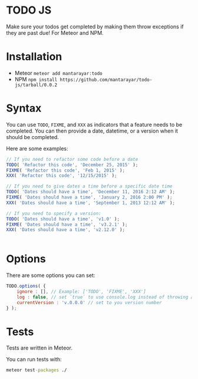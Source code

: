 # TODO JS
Make sure your todos get completed by making them throw exceptions if they are past due! For Meteor and NPM.

# Installation

* Meteor `meteor add mantarayar:todo`
* NPM `npm install https://github.com/mantarayar/todo-js/tarball/0.0.2`

# Syntax

You can use `TODO`, `FIXME`, and `XXX` as indicators that a feature needs to be completed.  You can then provide a date, datetime, or a version when it should be completed.

Here are some examples:

```js
// If you need to refactor some code before a date
TODO( 'Refactor this code', 'December 25, 2015' );
FIXME( 'Refactor this code', 'Feb 1, 2015' );
XXX( 'Refactor this code', '12/15/2015' );

// If you need to give dates a time before a specific date time
TODO( 'Dates should have a time', 'December 11, 2016 2:12 AM' );
FIXME( 'Dates should have a time', 'January 2, 2016 2:00 PM' );
XXX( 'Dates should have a time', 'September 1, 2013 12:12 AM' );

// If you need to specify a version:
TODO( 'Dates should have a time', 'v1.0' );
FIXME( 'Dates should have a time', 'v3.2.1' );
XXX( 'Dates should have a time', 'v2.12.0' );
 
```

# Options

There are some options you can set:

```js
TODO.options( {
    ignore : [], // Example: ['TODO', 'FIXME', 'XXX']
    log : false, // set `true` to use console.log instead of throwing an exception
    currentVersion : 'v.0.0.0' // set to you version number
} );
```

# Tests

Tests are written in Meteor.

You can run tests with:

```cmd
meteor test-packages ./
```

